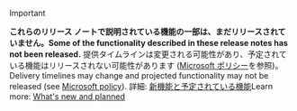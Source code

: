 > [!Important]
> <span data-ttu-id="966e9-101">**これらのリリース ノートで説明されている機能の一部は、まだリリースされていません。**</span><span class="sxs-lookup"><span data-stu-id="966e9-101">**Some of the functionality described in these release notes has not been released.**</span></span> <span data-ttu-id="966e9-102">提供タイムラインは変更される可能性があり、予定されている機能はリリースされない可能性があります ([Microsoft ポリシー](https://go.microsoft.com/fwlink/p/?linkid=2007332)を参照)。</span><span class="sxs-lookup"><span data-stu-id="966e9-102">Delivery timelines may change and projected functionality may not be released (see [Microsoft policy](https://go.microsoft.com/fwlink/p/?linkid=2007332)).</span></span> <span data-ttu-id="966e9-103">詳細: [新機能と予定されている機能](/dynamics365-release-plan/2019wave2/dynamics365-business-central/planned-features)</span><span class="sxs-lookup"><span data-stu-id="966e9-103">Learn more: [What's new and planned](/dynamics365-release-plan/2019wave2/dynamics365-business-central/planned-features)</span></span>
